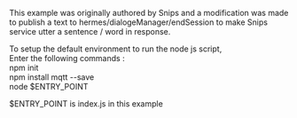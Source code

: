 This example was originally authored by Snips and a modification was made to publish a text to hermes/dialogeManager/endSession to make Snips service utter a sentence / word in response.

To setup the default environment to run the node js script,<br/>
Enter the following commands :<br/>
npm init<br/>
npm install mqtt --save<br/>
node $ENTRY_POINT<br/>

$ENTRY_POINT is index.js in this example
